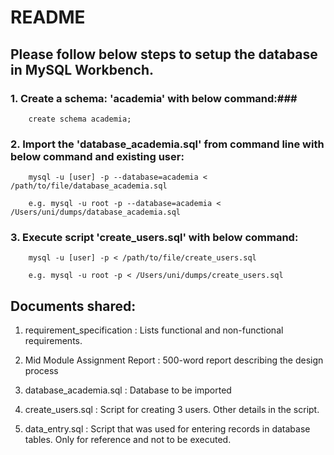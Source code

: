 # README #

## Please follow below steps to setup the database in MySQL Workbench. ##

### 1. Create a schema: 'academia' with below command:###
        
        create schema academia;

### 2. Import the 'database_academia.sql' from command line with below command and existing user: ###

        mysql -u [user] -p --database=academia < /path/to/file/database_academia.sql
 
        e.g. mysql -u root -p --database=academia < /Users/uni/dumps/database_academia.sql

### 3. Execute script 'create_users.sql' with below command: ###

        mysql -u [user] -p < /path/to/file/create_users.sql 

        e.g. mysql -u root -p < /Users/uni/dumps/create_users.sql 




## Documents shared: ##

 1) requirement_specification : Lists functional and non-functional requirements.

 2) Mid Module Assignment Report : 500-word report describing the design process

 3) database_academia.sql : Database to be imported

 4) create_users.sql : Script for creating 3 users. Other details in the script.

 5) data_entry.sql : Script that was used for entering records in database tables. Only for reference and not to be executed.

